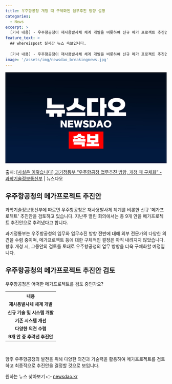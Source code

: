 ```yaml
---
title: 우주항공청 개청 때 구체화된 업무추진 방향 설명
categories:
  - News
excerpt: >
  [기사 내용] - 우주항공청이 재사용발사체 체계 개발을 비롯하여 신규 메가 프로젝트 추진안을 검토하고 있으며…
feature_text: >
  ## whereispost 실시간 뉴스 속보입니다.

  [기사 내용] - 우주항공청이 재사용발사체 체계 개발을 비롯하여 신규 메가 프로젝트 추진안을 검토하고 있으며…
image: '/assets/img/newsdao_breakingnews.jpg'
---
```


![뉴스다오 속보](/assets/img/newsdao_breakingnews.jpg)

<p>출처: <a href="https://newsdao.kr/3593" rel="dofollow">[사실은 이렇습니다] 과기정통부 “우주항공청 업무추진 방향, 개청 때 구체화” - 과학기술정보통신부</a> | 뉴스다오</p>

<h2 data-ke-size="size26">우주항공청의 메가프로젝트 추진안</h2>
과학기술정보통신부에 따르면 우주항공청은 재사용발사체 체계를 비롯한 신규 '메가프로젝트' 추진안을 검토하고 있습니다. 지난주 열린 회의에서는 총 9개 안을 메가프로젝트 추진안으로 추려냈다고 합니다.

<p data-ke-size="size16">과기정통부는 우주항공청의 임무와 업무추진 방향 전반에 대해 외부 전문가의 다양한 의견을 수렴 중이며, 메가프로젝트 등에 대한 구체적인 결정은 아직 내려지지 않았습니다. 향후 개청 시, 그동안의 검토를 토대로 우주항공청의 업무 방향을 더욱 구체화할 예정입니다.</p>

<h2 data-ke-size="size26">우주항공청의 메가프로젝트 추진안 검토</h2>
우주항공청은 어떠한 메가프로젝트를 검토 중인가요?

<table>
	<tr>
	    <th>내용</th>
	</tr>
	<tr>
	    <td style="text-align: center; height: 17px;"><b>재사용발사체 체계 개발</b></td>
	</tr>
	<tr>
	    <td style="text-align: center; height: 17px;"><b>신규 기술 및 시스템 개발</b></td>
	</tr>
	<tr>
	    <td style="text-align: center; height: 17px;"><b>기존 시스템 개선</b></td>
	</tr>
	<tr>
	    <td style="text-align: center; height: 17px;"><b>다양한 의견 수렴</b></td>
	</tr>
	<tr>
	    <td style="text-align: center; height: 17px;"><b>9개 안 중 추려낸 추진안</b></td>
	</tr>
</table>

<p data-ke-size="size16">&nbsp;</p>

향후 우주항공청의 발전을 위해 다양한 의견과 기술력을 활용하여 메가프로젝트를 검토하고 최종적으로 추진안을 결정할 것으로 보입니다. 

원하는 뉴스 찾아보기 👉 <a href="https://newsdao.kr" rel="dofollow">newsdao.kr</a>


